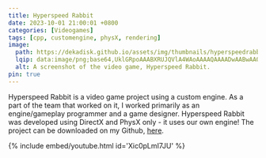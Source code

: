 ```yaml
---
title: Hyperspeed Rabbit
date: 2023-10-01 21:00:01 +0800
categories: [Videogames]
tags: [cpp, customengine, physX, rendering]
image:
  path: https://dekadisk.github.io/assets/img/thumbnails/hyperspeedrabbit.png
  lqip: data:image/png;base64,UklGRpoAAABXRUJQVlA4WAoAAAAQAAAADwAABwAAQUxQSDIAAAARL0AmbZurmr57yyIiqE8oiG0bejIYEQTgqiDA9vqnsUSI6H+oAERp2HZ65qP/VIAWAFZQOCBCAAAA8AEAnQEqEAAIAAVAfCWkAALp8sF8rgRgAP7o9FDvMCkMde9PK7euH5M1m6VWoDXf2FkP3BqV0ZYbO6NA/VFIAAAA
  alt: A screenshot of the video game, Hyperspeed Rabbit.
pin: true
---
```


Hyperspeed Rabbit is a video game project using a custom engine. As a part of the team that worked on it, I worked primarily as an engine/gameplay programmer and a game designer. Hyperspeed Rabbit was developed using DirectX and PhysX only - it uses our own engine! The project can be downloaded on my Github, [here](https://github.com/Dekadisk/HyperspeedRabbit).

{% include embed/youtube.html id='Xic0pLmI7JU' %}
